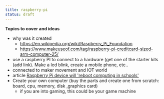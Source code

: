 ```yaml
---
title: raspberry-pi
status: draft
---
```



**Topics to cover and ideas**

 - why was it created
    - https://en.wikipedia.org/wiki/Raspberry_Pi_Foundation
    - https://www.makeuseof.com/tag/raspberry-pi-creditcard-sized-arm-computer-25/
 - use a raspberry PI to connect to a hardware (get one of the starter kits (add link). Make a led blink, create a mobile phone, etc..
 - connected to maker movement and IOT world
 - article [Raspberry Pi device will 'reboot computing in schools'](https://www.theguardian.com/education/2012/jan/09/raspberry-pi-computer-revolutionise-computing-schools)
 - Create your own computer (buy the parts and create one from scratch: board, cpu, memory, disk ,graphics card)
    - if you are into gaming, this could be your game machine